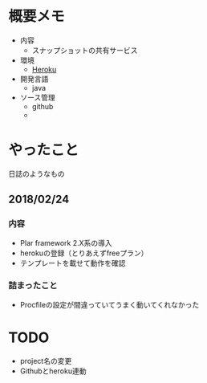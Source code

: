 ﻿# 概要メモ

- 内容
	- スナップショットの共有サービス
- 環境
	- [Heroku](https://www.heroku.com/)
- 開発言語
	- java
- ソース管理
	- github
	- 

# やったこと
日誌のようなもの

## 2018/02/24

### 内容
- Plar framework 2.X系の導入
- herokuの登録（とりあえずfreeプラン）
- テンプレートを載せて動作を確認

### 詰まったこと
- Procfileの設定が間違っていてうまく動いてくれなかった

# TODO
- project名の変更
- Githubとheroku連動
